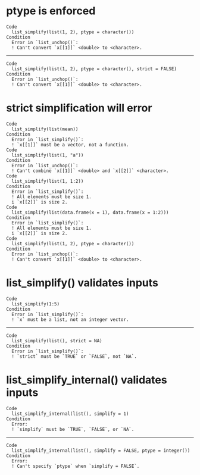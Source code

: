 # ptype is enforced

    Code
      list_simplify(list(1, 2), ptype = character())
    Condition
      Error in `list_unchop()`:
      ! Can't convert `x[[1]]` <double> to <character>.

---

    Code
      list_simplify(list(1, 2), ptype = character(), strict = FALSE)
    Condition
      Error in `list_unchop()`:
      ! Can't convert `x[[1]]` <double> to <character>.

# strict simplification will error

    Code
      list_simplify(list(mean))
    Condition
      Error in `list_simplify()`:
      ! `x[[1]]` must be a vector, not a function.
    Code
      list_simplify(list(1, "a"))
    Condition
      Error in `list_unchop()`:
      ! Can't combine `x[[1]]` <double> and `x[[2]]` <character>.
    Code
      list_simplify(list(1, 1:2))
    Condition
      Error in `list_simplify()`:
      ! All elements must be size 1.
      i `x[[2]]` is size 2.
    Code
      list_simplify(list(data.frame(x = 1), data.frame(x = 1:2)))
    Condition
      Error in `list_simplify()`:
      ! All elements must be size 1.
      i `x[[2]]` is size 2.
    Code
      list_simplify(list(1, 2), ptype = character())
    Condition
      Error in `list_unchop()`:
      ! Can't convert `x[[1]]` <double> to <character>.

# list_simplify() validates inputs

    Code
      list_simplify(1:5)
    Condition
      Error in `list_simplify()`:
      ! `x` must be a list, not an integer vector.

---

    Code
      list_simplify(list(), strict = NA)
    Condition
      Error in `list_simplify()`:
      ! `strict` must be `TRUE` or `FALSE`, not `NA`.

# list_simplify_internal() validates inputs

    Code
      list_simplify_internal(list(), simplify = 1)
    Condition
      Error:
      ! `simplify` must be `TRUE`, `FALSE`, or `NA`.

---

    Code
      list_simplify_internal(list(), simplify = FALSE, ptype = integer())
    Condition
      Error:
      ! Can't specify `ptype` when `simplify = FALSE`.

